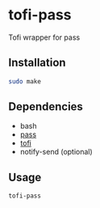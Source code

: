# tofi-pass

Tofi wrapper for pass

## Installation
```bash
sudo make
```

## Dependencies
- bash
- [pass](https://www.passwordstore.org/)
- [tofi](https://github.com/philj56/tofi)
- notify-send (optional)

## Usage
```bash
tofi-pass
```
